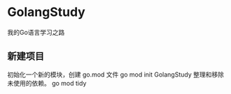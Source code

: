 # GolangStudy
我的Go语言学习之路
## 新建项目
初始化一个新的模块，创建 go.mod 文件
go mod init GolangStudy 
整理和移除未使用的依赖。
go mod tidy